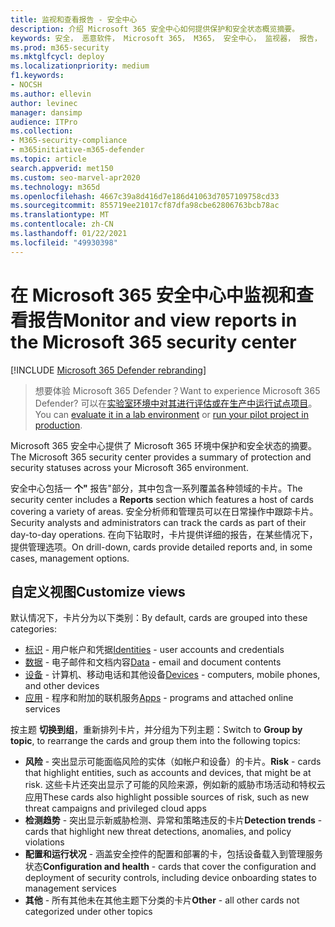 ```yaml
---
title: 监视和查看报告 - 安全中心
description: 介绍 Microsoft 365 安全中心如何提供保护和安全状态概览摘要。
keywords: 安全， 恶意软件， Microsoft 365， M365， 安全中心， 监视器， 报告， 状态
ms.prod: m365-security
ms.mktglfcycl: deploy
ms.localizationpriority: medium
f1.keywords:
- NOCSH
ms.author: ellevin
author: levinec
manager: dansimp
audience: ITPro
ms.collection:
- M365-security-compliance
- m365initiative-m365-defender
ms.topic: article
search.appverid: met150
ms.custom: seo-marvel-apr2020
ms.technology: m365d
ms.openlocfilehash: 4667c39a8d416d7e186d41063d7057109758cd33
ms.sourcegitcommit: 855719ee21017cf87dfa98cbe62806763bcb78ac
ms.translationtype: MT
ms.contentlocale: zh-CN
ms.lasthandoff: 01/22/2021
ms.locfileid: "49930398"
---
```

# <a name="monitor-and-view-reports-in-the-microsoft-365-security-center"></a><span data-ttu-id="d0ded-104">在 Microsoft 365 安全中心中监视和查看报告</span><span class="sxs-lookup"><span data-stu-id="d0ded-104">Monitor and view reports in the Microsoft 365 security center</span></span>

[!INCLUDE [Microsoft 365 Defender rebranding](../includes/microsoft-defender.md)]

> <span data-ttu-id="d0ded-105">想要体验 Microsoft 365 Defender？</span><span class="sxs-lookup"><span data-stu-id="d0ded-105">Want to experience Microsoft 365 Defender?</span></span> <span data-ttu-id="d0ded-106">可以在[实验室环境中对其进行评估或在](https://aka.ms/mtp-trial-lab)[生产中运行试点项目](https://aka.ms/m365d-pilotplaybook)。</span><span class="sxs-lookup"><span data-stu-id="d0ded-106">You can [evaluate it in a lab environment](https://aka.ms/mtp-trial-lab) or [run your pilot project in production](https://aka.ms/m365d-pilotplaybook).</span></span>
>

<span data-ttu-id="d0ded-107">Microsoft 365 安全中心提供了 Microsoft 365 环境中保护和安全状态的摘要。</span><span class="sxs-lookup"><span data-stu-id="d0ded-107">The Microsoft 365 security center provides a summary of protection and security statuses across your Microsoft 365 environment.</span></span>

<span data-ttu-id="d0ded-108">安全中心包括一 **个"** 报告"部分，其中包含一系列覆盖各种领域的卡片。</span><span class="sxs-lookup"><span data-stu-id="d0ded-108">The security center includes a **Reports** section which features a host of cards covering a variety of areas.</span></span> <span data-ttu-id="d0ded-109">安全分析师和管理员可以在日常操作中跟踪卡片。</span><span class="sxs-lookup"><span data-stu-id="d0ded-109">Security analysts and administrators can track the cards as part of their day-to-day operations.</span></span> <span data-ttu-id="d0ded-110">在向下钻取时，卡片提供详细的报告，在某些情况下，提供管理选项。</span><span class="sxs-lookup"><span data-stu-id="d0ded-110">On drill-down, cards provide detailed reports and, in some cases, management options.</span></span>

## <a name="customize-views"></a><span data-ttu-id="d0ded-111">自定义视图</span><span class="sxs-lookup"><span data-stu-id="d0ded-111">Customize views</span></span>

<span data-ttu-id="d0ded-112">默认情况下，卡片分为以下类别：</span><span class="sxs-lookup"><span data-stu-id="d0ded-112">By default, cards are grouped into these categories:</span></span>
  
* <span data-ttu-id="d0ded-113">[标识](monitor-and-report-identities.md) - 用户帐户和凭据</span><span class="sxs-lookup"><span data-stu-id="d0ded-113">[Identities](monitor-and-report-identities.md) - user accounts and credentials</span></span>
* <span data-ttu-id="d0ded-114">[数据](monitor-data.md) - 电子邮件和文档内容</span><span class="sxs-lookup"><span data-stu-id="d0ded-114">[Data](monitor-data.md) - email and document contents</span></span>
* <span data-ttu-id="d0ded-115">[设备](monitor-devices.md) - 计算机、移动电话和其他设备</span><span class="sxs-lookup"><span data-stu-id="d0ded-115">[Devices](monitor-devices.md) - computers, mobile phones, and other devices</span></span>
* <span data-ttu-id="d0ded-116">[应用](monitor-apps.md) - 程序和附加的联机服务</span><span class="sxs-lookup"><span data-stu-id="d0ded-116">[Apps](monitor-apps.md) - programs and attached online services</span></span>

<span data-ttu-id="d0ded-117">按主题 **切换到组**，重新排列卡片，并分组为下列主题：</span><span class="sxs-lookup"><span data-stu-id="d0ded-117">Switch to **Group by topic**, to rearrange the cards and group them into the following topics:</span></span>

* <span data-ttu-id="d0ded-118">**风险** - 突出显示可能面临风险的实体（如帐户和设备）的卡片。</span><span class="sxs-lookup"><span data-stu-id="d0ded-118">**Risk** - cards that highlight entities, such as accounts and devices, that might be at risk.</span></span> <span data-ttu-id="d0ded-119">这些卡片还突出显示了可能的风险来源，例如新的威胁市场活动和特权云应用</span><span class="sxs-lookup"><span data-stu-id="d0ded-119">These cards also highlight possible sources of risk, such as new threat campaigns and privileged cloud apps</span></span>  
* <span data-ttu-id="d0ded-120">**检测趋势** - 突出显示新威胁检测、异常和策略违反的卡片</span><span class="sxs-lookup"><span data-stu-id="d0ded-120">**Detection trends** - cards that highlight new threat detections, anomalies, and policy violations</span></span>
* <span data-ttu-id="d0ded-121">**配置和运行状况** - 涵盖安全控件的配置和部署的卡，包括设备载入到管理服务状态</span><span class="sxs-lookup"><span data-stu-id="d0ded-121">**Configuration and health** - cards that cover the configuration and deployment of security controls, including device onboarding states to management services</span></span>
* <span data-ttu-id="d0ded-122">**其他** - 所有其他未在其他主题下分类的卡片</span><span class="sxs-lookup"><span data-stu-id="d0ded-122">**Other** - all other cards not categorized under other topics</span></span>
